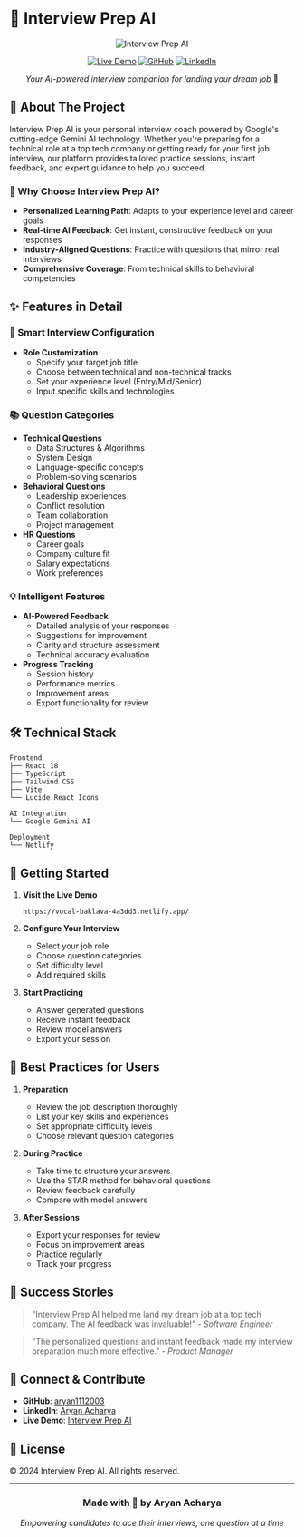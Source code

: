 # 🧠 Interview Prep AI

<div align="center">

![Interview Prep AI](https://images.unsplash.com/photo-1549923746-c502d488b3ea?auto=format&fit=crop&q=80&w=1200&h=400)

[![Live Demo](https://img.shields.io/badge/demo-live-brightgreen)](https://vocal-baklava-4a3dd3.netlify.app/)
[![GitHub](https://img.shields.io/badge/github-aryan1112003-black)](https://github.com/aryan1112003)
[![LinkedIn](https://img.shields.io/badge/linkedin-Aryan%20Acharya-blue)](https://www.linkedin.com/in/aryan-acharya-9b939b316/)

*Your AI-powered interview companion for landing your dream job* 🚀

</div>

## 🌟 About The Project

Interview Prep AI is your personal interview coach powered by Google's cutting-edge Gemini AI technology. Whether you're preparing for a technical role at a top tech company or getting ready for your first job interview, our platform provides tailored practice sessions, instant feedback, and expert guidance to help you succeed.

### 🎯 Why Choose Interview Prep AI?

- **Personalized Learning Path**: Adapts to your experience level and career goals
- **Real-time AI Feedback**: Get instant, constructive feedback on your responses
- **Industry-Aligned Questions**: Practice with questions that mirror real interviews
- **Comprehensive Coverage**: From technical skills to behavioral competencies

## ✨ Features in Detail

### 🎨 Smart Interview Configuration
- **Role Customization**
  - Specify your target job title
  - Choose between technical and non-technical tracks
  - Set your experience level (Entry/Mid/Senior)
  - Input specific skills and technologies

### 📚 Question Categories
- **Technical Questions**
  - Data Structures & Algorithms
  - System Design
  - Language-specific concepts
  - Problem-solving scenarios
- **Behavioral Questions**
  - Leadership experiences
  - Conflict resolution
  - Team collaboration
  - Project management
- **HR Questions**
  - Career goals
  - Company culture fit
  - Salary expectations
  - Work preferences

### 💡 Intelligent Features
- **AI-Powered Feedback**
  - Detailed analysis of your responses
  - Suggestions for improvement
  - Clarity and structure assessment
  - Technical accuracy evaluation
- **Progress Tracking**
  - Session history
  - Performance metrics
  - Improvement areas
  - Export functionality for review

## 🛠️ Technical Stack

```plaintext
Frontend
├── React 18
├── TypeScript
├── Tailwind CSS
├── Vite
└── Lucide React Icons

AI Integration
└── Google Gemini AI

Deployment
└── Netlify
```

## 🚀 Getting Started

1. **Visit the Live Demo**
   ```
   https://vocal-baklava-4a3dd3.netlify.app/
   ```

2. **Configure Your Interview**
   - Select your job role
   - Choose question categories
   - Set difficulty level
   - Add required skills

3. **Start Practicing**
   - Answer generated questions
   - Receive instant feedback
   - Review model answers
   - Export your session

## 💪 Best Practices for Users

1. **Preparation**
   - Review the job description thoroughly
   - List your key skills and experiences
   - Set appropriate difficulty levels
   - Choose relevant question categories

2. **During Practice**
   - Take time to structure your answers
   - Use the STAR method for behavioral questions
   - Review feedback carefully
   - Compare with model answers

3. **After Sessions**
   - Export your responses for review
   - Focus on improvement areas
   - Practice regularly
   - Track your progress

## 🌈 Success Stories

> "Interview Prep AI helped me land my dream job at a top tech company. The AI feedback was invaluable!" - *Software Engineer*

> "The personalized questions and instant feedback made my interview preparation much more effective." - *Product Manager*

## 🔗 Connect & Contribute

- **GitHub**: [aryan1112003](https://github.com/aryan1112003)
- **LinkedIn**: [Aryan Acharya](https://www.linkedin.com/in/aryan-acharya-9b939b316/)
- **Live Demo**: [Interview Prep AI](https://vocal-baklava-4a3dd3.netlify.app/)

## 📝 License

© 2024 Interview Prep AI. All rights reserved.

---

<div align="center">

### Made with 💖 by Aryan Acharya

*Empowering candidates to ace their interviews, one question at a time*

</div>